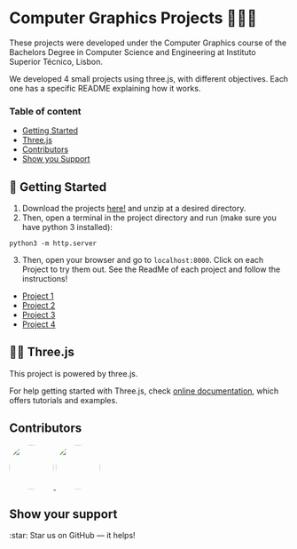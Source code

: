 # Computer Graphics Projects 👩🏽‍💻

These projects were developed under the Computer Graphics course of the Bachelors Degree in Computer Science and Engineering at Instituto Superior Técnico, Lisbon.

We developed 4 small projects using three.js, with different objectives. Each one has a specific README explaining how it works.


### Table of content

- [Getting Started](#getting_started)
- [Three.js](#three-js)
- [Contributors](#contributors)
- [Show you Support](#support)


<a name="getting_started"> 
	
##  🚀 Getting Started

</a>

1. Download the projects [here!](https://github.com/marianasrv/computer-graphics/archive/main.zip) and unzip at a desired directory. 
2. Then, open a terminal in the project directory and run (make sure you have python 3 installed):
```
python3 -m http.server 
```
3. Then, open your browser and go to <code>localhost:8000</code>. Click on each Project to try them out. See the ReadMe of each project and follow the instructions!

- [Project 1](https://github.com/marianasrv/computer-graphics/tree/main/Project1)
- [Project 2](https://github.com/marianasrv/computer-graphics/tree/main/Project2)
- [Project 3](https://github.com/marianasrv/computer-graphics/tree/main/Project3)
- [Project 4](https://github.com/marianasrv/computer-graphics/tree/main/Project4)


<a name="flutter"> 
	
## 👩‍💻 Three.js

</a>
This project is powered by three.js.

For help getting started with Three.js, check
[online documentation](https://threejs.org), which offers tutorials and examples.

 
<a name="contributors"> 
  
## Contributors

</a>

<a href="https://github.com/marianasrv">
	<img src="https://github.com/marianasrv.png" width="80" style="border-radius:50%">
</a>
<a href="https://github.com/gonmelo">
	<img src="https://github.com/gonmelo.png" width="80" style="border-radius:50%">
</a>

<a name="support"> 
	
## Show your support 

</a>
:star: Star us on GitHub — it helps!

